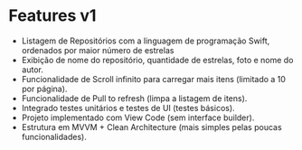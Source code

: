 # Features v1
- Listagem de Repositórios com a linguagem de programação Swift, ordenados por maior número de estrelas
- Exibição de nome do repositório, quantidade de estrelas, foto e nome do autor.
- Funcionalidade de Scroll infinito para carregar mais itens (limitado a 10 por página).
- Funcionalidade de Pull to refresh (limpa a listagem de itens).
- Integrado testes unitários e testes de UI (testes básicos).
- Projeto implementado com View Code (sem interface builder).
- Estrutura em MVVM + Clean Architecture (mais simples pelas poucas funcionalidades).
